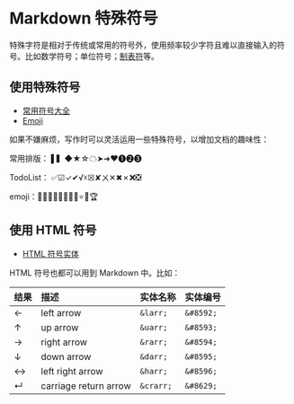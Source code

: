 # Markdown 特殊符号

特殊字符是相对于传统或常用的符号外，使用频率较少字符且难以直接输入的符号。比如数学符号；单位符号；[制表符](https://baike.baidu.com/item/制表符/7337607)等。

## 使用特殊符号

- [常用符号大全](http://www.fhdq.net/)
- [Emoji](https://emojipedia.org/)

如果不嫌麻烦，写作时可以灵活运用一些特殊符号，以增加文档的趣味性：

常用排版： ▌▍◆★☆☁➤➜❤➊➋➌

TodoList： ✅☑✓✔√☓☒✘ㄨ✕✖✗❌❎

emoji：🌹🍀🌙🍂🍃🌷💎🔥⭐🍄🏆

## 使用 HTML 符号

- [HTML 符号实体](https://www.w3school.com.cn/tags/html_ref_symbols.html)

HTML 符号也都可以用到 Markdown 中。比如：

| 结果 | 描述                | 实体名称 | 实体编号 |
| :--- | :------------------ | :------- | :------- |
| ←    | left arrow            | `&larr;`  | `&#8592;` |
| ↑    | up arrow              | `&uarr;`  | `&#8593;` |
| →    | right arrow           | `&rarr;`  | `&#8594;` |
| ↓    | down arrow            | `&darr;`  | `&#8595;` |
| ↔    | left right arrow      | `&harr;`  | `&#8596;` |
| ↵    | carriage return arrow | `&crarr;` | `&#8629;` |
